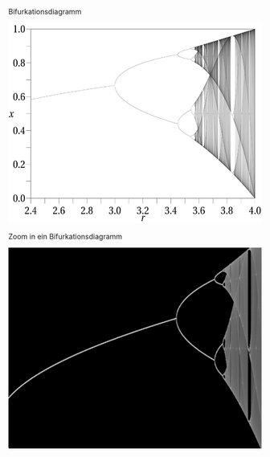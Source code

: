 
Bifurkationsdiagramm

<img src="bifurcationsdiagramm.png" width="600" height="400"/>





Zoom in ein Bifurkationsdiagramm

<img src="012.gif" width="600" height="400"/>



